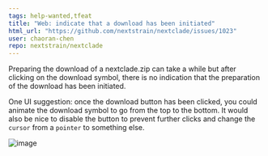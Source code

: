 ```yaml
---
tags: help-wanted,tfeat
title: "Web: indicate that a download has been initiated"
html_url: "https://github.com/nextstrain/nextclade/issues/1023"
user: chaoran-chen
repo: nextstrain/nextclade
---
```


Preparing the download of a nextclade.zip can take a while but after clicking on the download symbol, there is no indication that the preparation of the download has been initiated.

One UI suggestion: once the download button has been clicked, you could animate the download symbol to go from the top to the bottom. It would also be nice to disable the button to prevent further clicks and change the `cursor` from a `pointer` to something else.

![image](https://user-images.githubusercontent.com/18666552/196002541-d0264e16-9f85-4b50-b8cf-09fc4ab8cf24.png)
